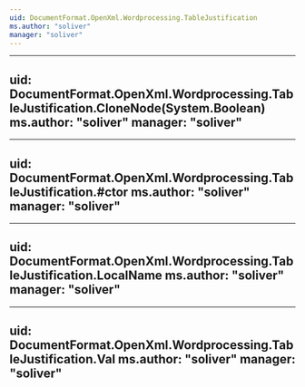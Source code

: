 ```yaml
---
uid: DocumentFormat.OpenXml.Wordprocessing.TableJustification
ms.author: "soliver"
manager: "soliver"
---
```


---
uid: DocumentFormat.OpenXml.Wordprocessing.TableJustification.CloneNode(System.Boolean)
ms.author: "soliver"
manager: "soliver"
---

---
uid: DocumentFormat.OpenXml.Wordprocessing.TableJustification.#ctor
ms.author: "soliver"
manager: "soliver"
---

---
uid: DocumentFormat.OpenXml.Wordprocessing.TableJustification.LocalName
ms.author: "soliver"
manager: "soliver"
---

---
uid: DocumentFormat.OpenXml.Wordprocessing.TableJustification.Val
ms.author: "soliver"
manager: "soliver"
---
